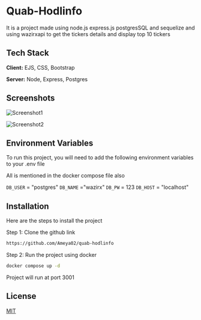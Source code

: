 
# Quab-Hodlinfo

It is a project made using node.js express.js postgresSQL and sequelize and using wazirxapi to get the tickers details and display top 10 tickers 



## Tech Stack

**Client:** EJS, CSS, Bootstrap

**Server:** Node, Express, Postgres


## Screenshots

![Screenshot1](https://github.com/Ameya02/quad-hodilnfo/assets/65841021/653277ac-ae39-46e3-bac8-4e98237e2c4b)

![Screenshot2](https://github.com/Ameya02/quad-hodilnfo/assets/65841021/07cc7d72-6a09-4fd3-a413-534486a6a534)

## Environment Variables

To run this project, you will need to add the following environment variables to your .env file

All is mentioned in the docker compose file also

`DB_USER` = "postgres"
`DB_NAME` ="wazirx"
`DB_PW` = 123
`DB_HOST` = "localhost"
## Installation

Here are the steps to install the project 

Step 1: Clone the github link
```bash 
https://github.com/Ameya02/quab-hodlinfo

````

Step 2: Run the project using docker
```bash
docker compose up -d
```
Project will run at port 3001

## License

[MIT](https://choosealicense.com/licenses/mit/)

